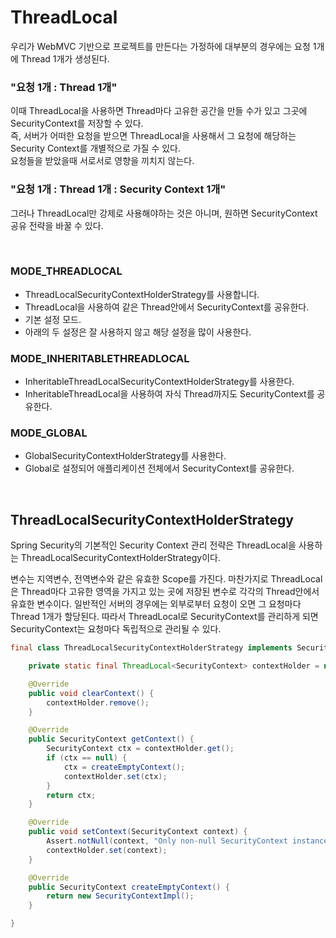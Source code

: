# ThreadLocal
우리가 WebMVC 기반으로 프로젝트를 만든다는 가정하에 대부분의 경우에는 요청 1개에 Thread 1개가 생성된다.
### "요청 1개 : Thread 1개"
이때 ThreadLocal을 사용하면 Thread마다 고유한 공간을 만들 수가 있고 그곳에 SecurityContext를 저장할 수 있다.  
즉, 서버가 어떠한 요청을 받으면 ThreadLocal을 사용해서 그 요청에 해당하는 Security Context를 개별적으로 가질 수 있다.  
요청들을 받았을때 서로서로 영향을 끼치지 않는다.
### "요청 1개 : Thread 1개 : Security Context 1개"
그러나 ThreadLocal만 강제로 사용해야하는 것은 아니며, 원하면 SecurityContext 공유 전략을 바꿀 수 있다.

<br>

### MODE_THREADLOCAL
* ThreadLocalSecurityContextHolderStrategy를 사용합니다.
* ThreadLocal을 사용하여 같은 Thread안에서 SecurityContext를 공유한다.
* 기본 설정 모드.
* 아래의 두 설정은 잘 사용하지 않고 해당 설정을 많이 사용한다.

### MODE_INHERITABLETHREADLOCAL
* InheritableThreadLocalSecurityContextHolderStrategy를 사용한다.
* InheritableThreadLocal을 사용하여 자식 Thread까지도 SecurityContext를 공유한다.

### MODE_GLOBAL
* GlobalSecurityContextHolderStrategy를 사용한다.
* Global로 설정되어 애플리케이션 전체에서 SecurityContext를 공유한다.

<br>

## ThreadLocalSecurityContextHolderStrategy
Spring Security의 기본적인 Security Context 관리 전략은 ThreadLocal을 사용하는 ThreadLocalSecurityContextHolderStrategy이다.

변수는 지역변수, 전역변수와 같은 유효한 Scope를 가진다. 마찬가지로 ThreadLocal은 Thread마다 고유한 영역을 가지고 있는 곳에 저장된 변수로 각각의 Thread안에서 유효한 변수이다.
일반적인 서버의 경우에는 외부로부터 요청이 오면 그 요청마다 Thread 1개가 할당된다. 따라서 ThreadLocal로 SecurityContext를 관리하게 되면 SecurityContext는 요청마다 독립적으로 관리될 수 있다.
```java
final class ThreadLocalSecurityContextHolderStrategy implements SecurityContextHolderStrategy {

	private static final ThreadLocal<SecurityContext> contextHolder = new ThreadLocal<>();

	@Override
	public void clearContext() {
		contextHolder.remove();
	}

	@Override
	public SecurityContext getContext() {
		SecurityContext ctx = contextHolder.get();
		if (ctx == null) {
			ctx = createEmptyContext();
			contextHolder.set(ctx);
		}
		return ctx;
	}

	@Override
	public void setContext(SecurityContext context) {
		Assert.notNull(context, "Only non-null SecurityContext instances are permitted");
		contextHolder.set(context);
	}

	@Override
	public SecurityContext createEmptyContext() {
		return new SecurityContextImpl();
	}

}
```